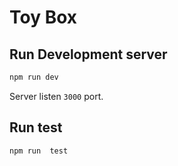 # Toy Box
## Run Development server

```bash
npm run dev
```

Server listen `3000` port.

## Run test

```bash
npm run  test
```
